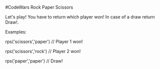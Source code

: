 #CodeWars Rock Paper Scissors


Let's play! You have to return which player won! In case of a draw return Draw!.

Examples:

rps('scissors','paper') // Player 1 won! 

rps('scissors','rock') // Player 2 won!

rps('paper','paper') // Draw!

